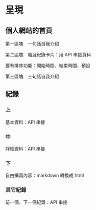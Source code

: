 # 呈現

## 個人網站的首頁

第一區塊　一句話自我介紹

第二區塊　職涯紀錄卡片：用 API 串接資料

要有排序功能：開始時間、結束時間、預設

第三區塊　三句話自我介紹

## 紀錄

### 上

基本資料：API 串接

### 中

詳細資料：API 串接

### 下

自由撰寫內容：markdown 轉換成 html

### 其它紀錄

前一個、下一個紀錄：API 串接
